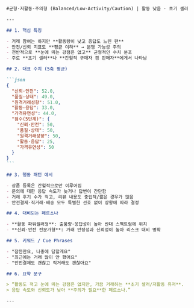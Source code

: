 ````markdown
#균형·저활동·주의형 (Balanced/Low-Activity/Caution) | 활동 낮음 · 초기 셀러

---

## 1. 핵심 특징

- 거래 참여는 하지만 **활동량이 낮고 응답도 느린 편**
- 안전/신뢰 지표도 **평균 이하** → 분쟁 가능성 주의
- 전반적으로 **눈에 띄는 강점은 없고** 균형적인 수치 분포
- 주로 **초기 셀러**나 **간헐적 구매자 겸 판매자**에게서 나타남

## 2. 대표 수치 (5축 평균)

```json
{
  "신뢰·안전": 52.0,
  "품질·상태": 49.0,
  "원격거래성향": 51.0,
  "활동·응답": 33.0,
  "가격유연성": 44.0,
  "점수(5단계)": {
    "신뢰·안전": 50,
    "품질·상태": 50,
    "원격거래성향": 50,
    "활동·응답": 25,
    "가격유연성": 50
  }
}
```

## 3. 행동 패턴 예시

- 상품 등록은 간헐적으로만 이루어짐
- 문의에 대한 응답 속도가 늦거나 답변이 간단함
- 거래 후기 수가 적고, 리뷰 내용도 중립적/짧은 경우가 많음
- 안전결제·직거래·배송 모두 특별한 선호 없이 상황에 따라 결정

## 4. 대비되는 페르소나

- **활동 파워셀러형**: 출품량·응답성이 높아 반대 스펙트럼에 위치
- **신뢰·안전 전문가형**: 거래 안정성과 신뢰성이 높아 리스크 대비 명확

## 5. 키워드 / Cue Phrases

- "잠깐만요, 나중에 답할게요"
- "최근에는 거래 많이 안 했어요"
- "안전결제도 괜찮고 직거래도 괜찮아요"

## 6. 요약 문구

> “활동도 적고 눈에 띄는 강점은 없지만, 가끔 거래하는 **초기 셀러/저활동 유저**.
> 응답 속도와 신뢰도가 낮아 **주의가 필요**한 페르소나.”

---
````
